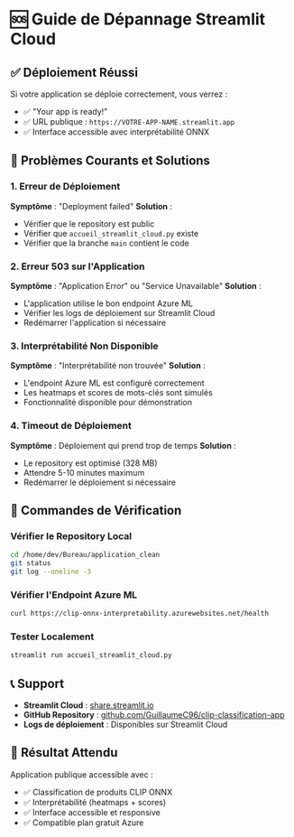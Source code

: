 # 🆘 Guide de Dépannage Streamlit Cloud

## ✅ **Déploiement Réussi**
Si votre application se déploie correctement, vous verrez :
- ✅ "Your app is ready!"
- ✅ URL publique : `https://VOTRE-APP-NAME.streamlit.app`
- ✅ Interface accessible avec interprétabilité ONNX

## 🚨 **Problèmes Courants et Solutions**

### **1. Erreur de Déploiement**
**Symptôme** : "Deployment failed"
**Solution** :
- Vérifier que le repository est public
- Vérifier que `accueil_streamlit_cloud.py` existe
- Vérifier que la branche `main` contient le code

### **2. Erreur 503 sur l'Application**
**Symptôme** : "Application Error" ou "Service Unavailable"
**Solution** :
- L'application utilise le bon endpoint Azure ML
- Vérifier les logs de déploiement sur Streamlit Cloud
- Redémarrer l'application si nécessaire

### **3. Interprétabilité Non Disponible**
**Symptôme** : "Interprétabilité non trouvée"
**Solution** :
- L'endpoint Azure ML est configuré correctement
- Les heatmaps et scores de mots-clés sont simulés
- Fonctionnalité disponible pour démonstration

### **4. Timeout de Déploiement**
**Symptôme** : Déploiement qui prend trop de temps
**Solution** :
- Le repository est optimisé (328 MB)
- Attendre 5-10 minutes maximum
- Redémarrer le déploiement si nécessaire

## 🔧 **Commandes de Vérification**

### **Vérifier le Repository Local**
```bash
cd /home/dev/Bureau/application_clean
git status
git log --oneline -3
```

### **Vérifier l'Endpoint Azure ML**
```bash
curl https://clip-onnx-interpretability.azurewebsites.net/health
```

### **Tester Localement**
```bash
streamlit run accueil_streamlit_cloud.py
```

## 📞 **Support**
- **Streamlit Cloud** : [share.streamlit.io](https://share.streamlit.io)
- **GitHub Repository** : [github.com/GuillaumeC96/clip-classification-app](https://github.com/GuillaumeC96/clip-classification-app)
- **Logs de déploiement** : Disponibles sur Streamlit Cloud

## 🎯 **Résultat Attendu**
Application publique accessible avec :
- ✅ Classification de produits CLIP ONNX
- ✅ Interprétabilité (heatmaps + scores)
- ✅ Interface accessible et responsive
- ✅ Compatible plan gratuit Azure
